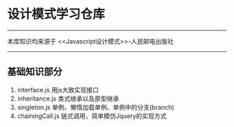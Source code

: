 # 设计模式学习仓库
- - -
本库知识均来源于 <<Javascript设计模式>>-人民邮电出版社
- - -
## 基础知识部分
1. interface.js  用js大致实现接口
2. inheritance.js 类式继承以及原型继承
3. singleton.js 单例、懒惰加载单例、单例中的分支(branch)
4. chainingCall.js 链式调用，简单模仿Jquery的实现方式